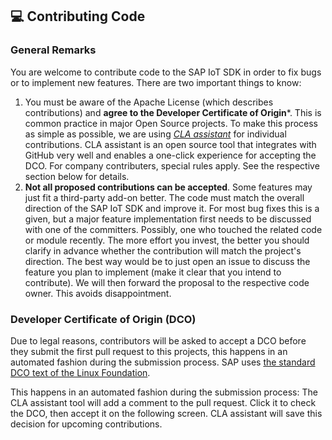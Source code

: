 ## 💻 Contributing Code

### General Remarks
You are welcome to contribute code to the SAP IoT SDK in order to fix bugs or to implement new features.
There are two important things to know:

1. You must be aware of the Apache License (which describes contributions) and **agree to the Developer Certificate of Origin***. This is common practice in major Open Source projects. To make this process as simple as possible, we are using *[CLA assistant](https://cla-assistant.io/)* for individual contributions. CLA assistant is an open source tool that integrates with GitHub very well and enables a one-click experience for accepting the DCO. For company contributers, special rules apply. See the respective section below for details.
2. **Not all proposed contributions can be accepted**. Some features may just fit a third-party add-on better. The code must match the overall direction of the SAP IoT SDK and improve it. For most bug fixes this is a given, but a major feature implementation first needs to be discussed with one of the committers. Possibly, one who touched the related code or module recently. The more effort you invest, the better you should clarify in advance whether the contribution will match the project's direction. The best way would be to just open an issue to discuss the feature you plan to implement (make it clear that you intend to contribute). We will then forward the proposal to the respective code owner. This avoids disappointment.

### Developer Certificate of Origin (DCO)

Due to legal reasons, contributors will be asked to accept a DCO before they submit the first pull request to this projects, this happens in an automated fashion during the submission process. SAP uses [the standard DCO text of the Linux Foundation](https://developercertificate.org/).

This happens in an automated fashion during the submission process: The CLA assistant tool will add a comment to the pull request. Click it to check the DCO, then accept it on the following screen. CLA assistant will save this decision for upcoming contributions.
